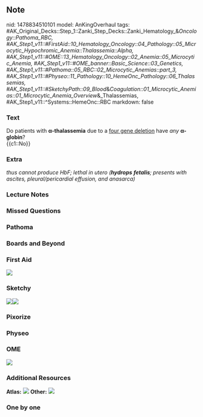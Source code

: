 ## Note
nid: 1478834510101
model: AnKingOverhaul
tags: #AK_Original_Decks::Step_1::Zanki_Step_Decks::Zanki_Hematology_&_Oncology::Pathoma_RBC, #AK_Step1_v11::#FirstAid::10_Hematology_Oncology::04_Pathology::05_Microcytic_Hypochromic_Anemia::Thalassemia::Alpha, #AK_Step1_v11::#OME::13_Hematology_Oncology::02_Anemia::05_Microcytic_Anemia, #AK_Step1_v11::#OME_banner::Basic_Science::03_Genetics, #AK_Step1_v11::#Pathoma::05_RBC::02_Microcytic_Anemias::part_3, #AK_Step1_v11::#Physeo::11_Pathology::10_HemeOnc_Pathology::06_Thalassemias, #AK_Step1_v11::#SketchyPath::09_Blood_&_Coagulation::01_Microcytic_Anemias::01_Microcytic_Anemia_Overview_&_Thalassemias, #AK_Step1_v11::^Systems::HemeOnc::RBC
markdown: false

### Text
<div>
  <div>
    Do patients with <b>α-thalassemia</b> due to a <u>four gene
    deletion</u> have <i>any</i> <b>α-globin</b>?
  </div>
  <div>
    {{c1::No}}
  </div>
</div>

### Extra
<i>thus cannot produce HbF; lethal in utero (<b>hydrops</b>
<b>fetalis</b>; presents with ascites, pleural/pericardial
effusion, and anasarca)</i>

### Lecture Notes


### Missed Questions


### Pathoma


### Boards and Beyond


### First Aid
<img src="tmpH97Ciy.png">

### Sketchy
<img src=
"alpha%20thalassemia%20major%20(4%20alpha%20deletion%20alleles)_1566160514431.jpg"><img src="Zoverall%20picture%20(66)_1566160514431.JPG">

### Pixorize


### Physeo


### OME
<div class="ome-widget">
  <a href=
  "https://onlinemeded.org/spa/cirrhosis-iii-acute-decompensation?ref=anki">
  <img src="_OME_AnkiFlashcards_Topic_5.png"></a>
</div>

### Additional Resources
<b>Atlas:</b> <img src="tmpZfjdwH.png"> <b>Other:</b> <img src=
"tmpCZ4FXy.png">

### One by one

